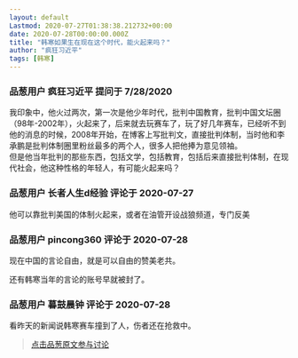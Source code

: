 ```yaml
---
layout: default
Lastmod: 2020-07-27T01:38:38.212732+00:00
date: 2020-07-28T00:00:00.000Z
title: "韩寒如果生在现在这个时代，能火起来吗？"
author: "疯狂习近平"
tags: [韩寒]
---
```



### 品葱用户 **疯狂习近平** 提问于 7/28/2020
    
我印象中，他火过两次，第一次是他少年时代，批判中国教育，批判中国文坛圈（98年-2002年），火起来了，后来就去玩赛车了，玩了好几年赛车，已经听不到他的消息的时候，2008年开始，在博客上写批判文，直接批判体制，当时他和李承鹏是批判体制圈里粉丝最多的两个人，很多人把他捧为意见领袖。  
但是他当年批判的那些东西，包括文学，包括教育，包括后来直接批判体制，在现代社会，他这种性格的年轻人，有可能火起来吗？
    
                

### 品葱用户 **长者人生d经验** 评论于 2020-07-27
        
他可以靠批判美国的体制火起来，或者在油管开设战狼频道，专门反美
        
                

### 品葱用户 **pincong360** 评论于 2020-07-28
        
现在中国的言论自由，就是可以自由的赞美老共。  
  
还有韩寒当年的言论的账号早就被封了。
        
                

### 品葱用户 **暮鼓晨钟** 评论于 2020-07-28
        
看昨天的新闻说韩寒赛车撞到了人，伤者还在抢救中。
        
                





> [点击品葱原文参与讨论](https://pincong.rocks/question/29025)

